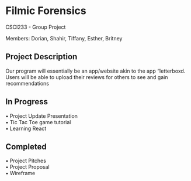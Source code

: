 # Filmic Forensics
CSCI233 - Group Project 

Members: Dorian, Shahir, Tiffany, Esther, Britney 

## Project Description
Our program will essentially be an 
app/website akin to the app 
“letterboxd. Users will be able to upload their 
reviews for others to see and gain 
recommendations

## In Progress
• Project Update Presentation <br>
• Tic Tac Toe game tutorial <br>
• Learning React 

## Completed
• Project Pitches<br>
• Project Proposal<br>
• Wireframe
